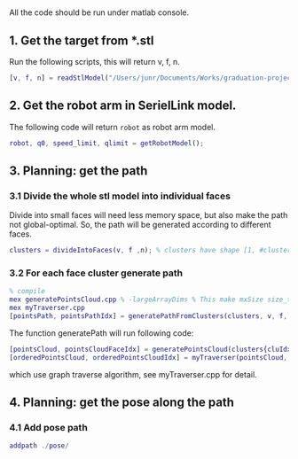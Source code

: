 # 
All the code should be run under matlab console.

## 1. Get the target from \*.stl
Run the following scripts, this will return v, f, n.
```matlab
[v, f, n] = readStlModel("/Users/junr/Documents/Works/graduation-project/code/planning/123.stl");
```

## 2. Get the robot arm in SerielLink model.
The following code will return `robot` as robot arm model.
```matlab
robot, q0, speed_limit, qlimit = getRobotModel();
```

## 3. Planning: get the path
### 3.1 Divide the whole stl model into individual faces
Divide into small faces will need less memory space, but also make the path
not global-optimal. So, the path will be generated according to different
faces.
```matlab
clusters = divideIntoFaces(v, f ,n); % clusters have shape [1, #clusters]
```

### 3.2 For each face cluster generate path
```matlab
% compile
mex generatePointsCloud.cpp % -largeArrayDims % This make mxSize size_t
mex myTraverser.cpp
[pointsPath, pointsPathIdx] = generatePathFromClusters(clusters, v, f, n, 0.5, 0);
```
The function generatePath will run following code:
```matlab
[pointsCloud, pointsCloudFaceIdx] = generatePointsCloud(clusters{cluIdx}, v, f, n, gap);
[orderedPointsCloud, orderedPointsCloudIdx] = myTraverser(pointsCloud, pointsCloudFaceIdx, method);
```
which use graph traverse algorithm, see myTraverser.cpp for detail.

## 4. Planning: get the pose along the path
### 4.1 Add pose path
```matlab
addpath ./pose/
```
